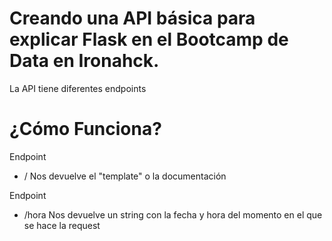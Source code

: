 
# Creando una API básica para explicar Flask en el Bootcamp de Data en Ironahck.
La API tiene diferentes endpoints 

# ¿Cómo Funciona?


Endpoint
- /
Nos devuelve el "template" o la documentación 



Endpoint
- /hora
Nos devuelve un string con la fecha y hora del momento en el que se hace la request
